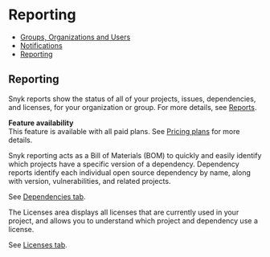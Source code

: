 # Reporting

* [ Groups, Organizations and Users](/hc/en-us/articles/360011418638-Groups-Organizations-and-Users)
* [ Notifications](/hc/en-us/articles/360011633117-Notifications)
* [ Reporting](/hc/en-us/articles/360011318037-Reporting)

##  Reporting

Snyk reports show the status of all of your projects, issues, dependencies, and licenses, for your organization or group. For more details, see [Reports](https://support.snyk.io/hc/en-us/sections/360001138198-Reports).

**Feature availability**  
This feature is available with all paid plans. See [Pricing plans](https://snyk.io/plans/) for more details.

Snyk reporting acts as a Bill of Materials \(BOM\) to quickly and easily identify which projects have a specific version of a dependency. Dependency reports identify each individual open source dependency by name, along with version, vulnerabilities, and related projects.

See [Dependencies tab](https://support.snyk.io/hc/en-us/articles/360004002618-Dependencies-tab).

The Licenses area displays all licenses that are currently used in your project, and allows you to understand which project and dependency use a license. 

See [Licenses tab](https://support.snyk.io/hc/en-us/articles/360004002638-Licenses-tab).

